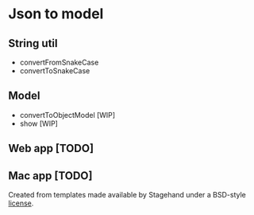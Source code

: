 # Json to model

## String util

* convertFromSnakeCase
* convertToSnakeCase

## Model

* convertToObjectModel [WIP]
* show [WIP]

## Web app [TODO]

## Mac app [TODO]

Created from templates made available by Stagehand under a BSD-style
[license](https://github.com/dart-lang/stagehand/blob/master/LICENSE).
